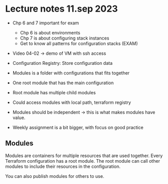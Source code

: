 # Lecture notes 11.sep 2023

- Chp 6 and 7 important for exam
    - Chp 6 is about environments 
    - Chp 7 is about configuring stack instances
    - Get to know all patterns for configuration stacks (EXAM)
- Video 04-02 -> demo of VM with ssh access 
- Configuration Registry: Store configuration data 

- Modules is a folder with configurations that fits together
- One root module that has the main configuration
- Root module has multiple child modules
- Could access modules with local path, terraform registry 
- Modules should be independent -> this is what makes modules have value.
- Weekly assignment is a bit bigger, with focus on good practice



## Modules

Modules are containers for multiple resources that are used together.
Every Terraform configuration has a root module. The root module can call other modules to include their resources in the configuration.

You can also publish modules for others to use. 